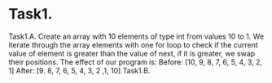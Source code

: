 # Task1.
Task1.A. 
Create an array with 10 elements of type int from values 10 to 1. 
We iterate through the array elements with one for loop to check if the current value of element is greater than the value of next, if it is greater, we swap their positions. 
The effect of our program is: 
  Before: [10, 9, 8, 7, 6, 5, 4, 3, 2, 1] 
  After: [9. 8, 7, 6, 5, 4, 3, 2 ,1, 10] 
Task1.B.
